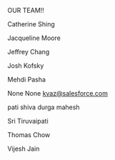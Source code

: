 OUR TEAM!!

Catherine Shing

Jacqueline Moore 

Jeffrey Chang 

Josh Kofsky

Mehdi Pasha

None None kvaz@salesforce.com

pati shiva durga mahesh 

Sri Tiruvaipati

Thomas Chow

Vijesh Jain 
